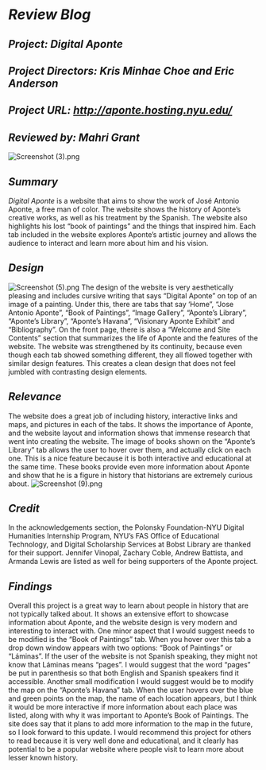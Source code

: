 # _Review Blog_ #
## _Project: Digital Aponte_ ##
## _Project Directors: Kris Minhae Choe and Eric Anderson_ ##
## _Project URL: http://aponte.hosting.nyu.edu/_ ##
## _Reviewed by:  Mahri Grant_ ##
![Screenshot (3).png](https://mahrigrant.github.io/mahrigrant/images/Screenshot%20(3).png)
## _Summary_ ##
_Digital Aponte_ is a website that aims to show the work of José Antonio Aponte, a free man of color. The website shows the history of Aponte’s creative works, as well as his treatment by the Spanish. The website also highlights his lost “book of paintings” and the things that inspired him. Each tab included in the website explores Aponte’s artistic journey and allows the audience to interact and learn more about him and his vision. 

## _Design_ ##
![Screenshot (5).png](https://mahrigrant.github.io/mahrigrant/images/Screenshot%20(5).png)
The design of the website is very aesthetically pleasing and includes cursive writing that says “Digital Aponte” on top of an image of a painting. Under this, there are tabs that say ‘Home”, “Jose Antonio Aponte”, “Book of Paintings”, “Image Gallery”, “Aponte’s Library”, “Aponte’s Library”, “Aponte’s Havana”, “Visionary Aponte Exhibit” and “Bibliography”. On the front page, there is also a “Welcome and Site Contents” section that summarizes the life of Aponte and the features of the website. The website was strengthened by its continuity, because even though each tab showed something different, they all flowed together with similar design features. This creates a clean design that does not feel jumbled with contrasting design elements. 
 
## _Relevance_ ##
The website does a great job of including history, interactive links and maps, and pictures in each of the tabs. It shows the importance of Aponte, and the website layout and information shows that immense research that went into creating the website. The image of books shown on the “Aponte’s Library” tab allows the user to hover over them, and actually click on each one. This is a nice feature because it is both interactive and educational at the same time. These books provide even more information about Aponte and show that he is a figure in history that historians are extremely curious about. 
![Screenshot (9).png](https://mahrigrant.github.io/mahrigrant/images/Screenshot%20(9).png)
## _Credit_ ##
In the acknowledgements section, the Polonsky Foundation-NYU Digital Humanities Internship Program, NYU’s FAS Office of Educational Technology, and Digital Scholarship Services at Bobst Library are thanked for their support. Jennifer Vinopal, Zachary Coble, Andrew Battista, and Armanda Lewis are listed as well for being supporters of the Aponte project.

## _Findings_ ##
Overall this project is a great way to learn about people in history that are not typically talked about. It shows an extensive effort to showcase information about Aponte, and the website design is very modern and interesting to interact with. One minor aspect that I would suggest needs to be modified is the “Book of Paintings” tab. When you hover over this tab a drop down window appears with two options: “Book of Paintings” or “Láminas”. If the user of the website is not Spanish speaking, they might not know that Láminas means “pages”. I would suggest that the word “pages” be put in parenthesis so that both English and Spanish speakers find it accessible. Another small modification I would suggest would be to modify the map on the “Aponte’s Havana” tab. When the user hovers over the blue and green points on the map, the name of each location appears, but I think it would be more interactive if more information about each place was listed, along with why it was important to Aponte’s Book of Paintings. The site does say that it plans to add more information to the map in the future, so I look forward to this update. I would recommend this project for others to read because it is very well done and educational, and it clearly has potential to be a popular website where people visit to learn more about lesser known history.
